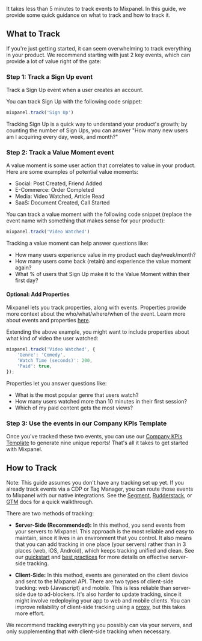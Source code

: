 It takes less than 5 minutes to track events to Mixpanel. In this guide, we provide some quick guidance on what to track and how to track it.

## What to Track
If you're just getting started, it can seem overwhelming to track everything in your product. We recommend starting with just 2 key events, which can provide a lot of value right of the gate:

### Step 1: Track a Sign Up event
Track a Sign Up event when a user creates an account.

You can track Sign Up with the following code snippet:
```javascript
mixpanel.track('Sign Up')
```

Tracking Sign Up is a quick way to understand your product's growth; by counting the number of Sign Ups, you can answer "How many new users am I acquiring every day, week, and month?"

### Step 2: Track a Value Moment event
A value moment is some user action that correlates to value in your product. Here are some examples of potential value moments:
* Social: Post Created, Friend Added
* E-Commerce: Order Completed
* Media: Video Watched, Article Read
* SaaS: Document Created, Call Started

You can track a value moment with the following code snippet (replace the event name with something that makes sense for your product):
```javascript
mixpanel.track('Video Watched')
```

Tracking a value moment can help answer questions like:
* How many users experience value in my product each day/week/month?
* How many users come back (retain) and experience the value moment again?
* What % of users that Sign Up make it to the Value Moment within their first day?

#### Optional: Add Properties
Mixpanel lets you track properties, along with events. Properties provide more context about the who/what/where/when of the event. Learn more about events and properties [here](/docs/tracking/how-tos/events-and-properties).

Extending the above example, you might want to include properties about what kind of video the user watched:
```javascript
mixpanel.track('Video Watched', {
    'Genre': 'Comedy',
    'Watch Time (seconds)': 200,
    'Paid': true,
});
```

Properties let you answer questions like:
* What is the most popular genre that users watch?
* How many users watched more than 10 minutes in their first session?
* Which of my paid content gets the most views?

### Step 3: Use the events in our Company KPIs Template
Once you've tracked these two events, you can use our [Company KPIs Template](https://mixpanel.com/project?show-event-translator=true) to generate nine unique reports! That's all it takes to get started with Mixpanel.


## How to Track
Note: This guide assumes you don't have any tracking set up yet. If you already track events via a CDP or Tag Manager, you can route those events to Mixpanel with our native integrations. See the [Segment](https://segment.com/docs/connections/destinations/catalog/actions-mixpanel/), [Rudderstack](https://rudderstack.com/integration/mixpanel/), or [GTM](https://github.com/mixpanel/mixpanel-gtm-template#readme) docs for a quick walkthrough.

There are two methods of tracking:
* **Server-Side (Recommended):** In this method, you send events from your servers to Mixpanel. This approach is the most reliable and easy to maintain, since it lives in an environment that you control. It also means that you can add tracking in one place (your servers) rather than in 3 places (web, iOS, Android), which keeps tracking unified and clean. See our [quickstart](/docs/tracking/server) and [best practices](/docs/tracking/how-tos/effective-server) for more details on effective server-side tracking.

* **Client-Side:** In this method, events are generated on the client device and sent to the Mixpanel API. There are two types of client-side tracking: web (Javascript) and mobile. This is less reliable than server-side due to ad-blockers. It's also harder to update tracking, since it might involve redeploying your app to web and mobile clients. You can improve reliability of client-side tracking using a [proxy](/docs/tracking/how-tos/tracking-via-proxy), but this takes more effort.

We recommend tracking everything you possibly can via your servers, and only supplementing that with client-side tracking when necessary.
